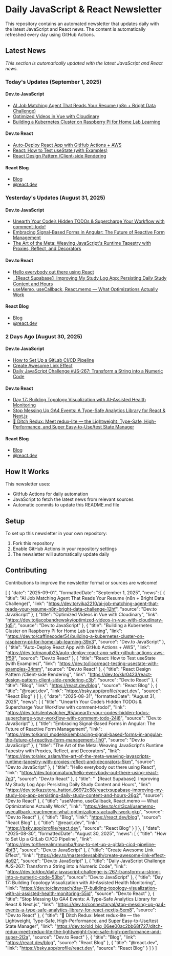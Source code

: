 # Daily JavaScript & React Newsletter

This repository contains an automated newsletter that updates daily with the latest JavaScript and React news. The content is automatically refreshed every day using GitHub Actions.

## Latest News

*This section is automatically updated with the latest JavaScript and React news.*

### Today's Updates (September 1, 2025)

#### Dev.to JavaScript

- [AI Job Matching Agent That Reads Your Resume (n8n + Bright Data Challenge)](https://dev.to/vika2210/ai-job-matching-agent-that-reads-your-resume-n8n-bright-data-challenge-12hf)
- [Optimized Videos in Vue with Cloudinary](https://dev.to/jacobandrewsky/optimized-videos-in-vue-with-cloudinary-1g5j)
- [Building a Kubernetes Cluster on Raspberry Pi for Home Lab Learning](https://dev.to/caffinecoder54/building-a-kubernetes-cluster-on-raspberry-pi-for-home-lab-learning-39n3)

#### Dev.to React

- [Auto-Deploy React App with GitHub Actions + AWS](https://dev.to/manujb25/auto-deploy-react-app-with-github-actions-aws-1f59)
- [React: How to Test useState (with Examples)](https://dev.to/lico/react-testing-usestate-with-examples-34mm)
- [React Design Pattern /Client-side Rendering](https://dev.to/kkr0423/react-design-pattern-client-side-rendering-c3b)

#### React Blog

- [Blog](https://react.dev/blog)
- [@react.dev](https://bsky.app/profile/react.dev)

### Yesterday's Updates (August 31, 2025)

#### Dev.to JavaScript

- [Unearth Your Code’s Hidden TODOs & Supercharge Your Workflow with comment-todo!](https://dev.to/silentwatcher_95/unearth-your-codes-hidden-todos-supercharge-your-workflow-with-comment-todo-24j8)
- [Embracing Signal-Based Forms in Angular: The Future of Reactive Form Management](https://dev.to/karol_modelski/embracing-signal-based-forms-in-angular-the-future-of-reactive-form-management-1lh0)
- [The Art of the Meta: Weaving JavaScript's Runtime Tapestry with Proxies, Reflect, and Decorators](https://dev.to/alex_aslam/the-art-of-the-meta-weaving-javascripts-runtime-tapestry-with-proxies-reflect-and-decorators-5km)

#### Dev.to React

- [Hello everybody out there using React](https://dev.to/jonmatum/hello-everybody-out-there-using-react-7p0)
- [【React Supabase】Improving My Study Log App: Persisting Daily Study Content and Hours](https://dev.to/kazutora_hattori_66972c88/reactxsupabase-improving-my-study-log-app-persisting-daily-study-content-and-hours-26g2)
- [useMemo, useCallback, React.memo — What Optimizations Actually Work](https://dev.to/crit3cal/usememo-usecallback-reactmemo-what-optimizations-actually-work-gkp)

#### React Blog

- [Blog](https://react.dev/blog)
- [@react.dev](https://bsky.app/profile/react.dev)

### 2 Days Ago (August 30, 2025)

#### Dev.to JavaScript

- [How to Set Up a GitLab CI/CD Pipeline](https://dev.to/therealmrmumba/how-to-set-up-a-gitlab-cicd-pipeline-4bf3)
- [Create Awesome Link Effect](https://dev.to/masterdevsabith/create-awesome-link-effect-4o92)
- [Daily JavaScript Challenge #JS-267: Transform a String into a Numeric Code](https://dev.to/dpc/daily-javascript-challenge-js-267-transform-a-string-into-a-numeric-code-53bo)

#### Dev.to React

- [Day 17: Building Topology Visualization with AI-Assisted Health Monitoring](https://dev.to/clayroach/day-17-building-topology-visualization-with-ai-assisted-health-monitoring-55id)
- [Stop Messing Up GA4 Events: A Type-Safe Analytics Library for React & Next.js](https://dev.to/connectaryal/stop-messing-up-ga4-events-a-type-safe-analytics-library-for-react-nextjs-5em8)
- [🤯 Ditch Redux: Meet redux-lite — the Lightweight, Type-Safe, High-Performance, and Super Easy-to-Use/test State Manager](https://dev.to/old_big_06ee00ac2bb68f727/ditch-redux-meet-redux-lite-the-lightweight-type-safe-high-performance-and-super-2l2a)

#### React Blog

- [Blog](https://react.dev/blog)
- [@react.dev](https://bsky.app/profile/react.dev)

## How It Works

This newsletter uses:
- GitHub Actions for daily automation
- JavaScript to fetch the latest news from relevant sources
- Automatic commits to update this README.md file

## Setup

To set up this newsletter in your own repository:

1. Fork this repository
2. Enable GitHub Actions in your repository settings
3. The newsletter will automatically update daily

## Contributing

Contributions to improve the newsletter format or sources are welcome!

<!-- NEWS_DATA_START -->
[
  {
    "date": "2025-09-01",
    "formattedDate": "September 1, 2025",
    "news": [
      {
        "title": "AI Job Matching Agent That Reads Your Resume (n8n + Bright Data Challenge)",
        "link": "https://dev.to/vika2210/ai-job-matching-agent-that-reads-your-resume-n8n-bright-data-challenge-12hf",
        "source": "Dev.to JavaScript"
      },
      {
        "title": "Optimized Videos in Vue with Cloudinary",
        "link": "https://dev.to/jacobandrewsky/optimized-videos-in-vue-with-cloudinary-1g5j",
        "source": "Dev.to JavaScript"
      },
      {
        "title": "Building a Kubernetes Cluster on Raspberry Pi for Home Lab Learning",
        "link": "https://dev.to/caffinecoder54/building-a-kubernetes-cluster-on-raspberry-pi-for-home-lab-learning-39n3",
        "source": "Dev.to JavaScript"
      },
      {
        "title": "Auto-Deploy React App with GitHub Actions + AWS",
        "link": "https://dev.to/manujb25/auto-deploy-react-app-with-github-actions-aws-1f59",
        "source": "Dev.to React"
      },
      {
        "title": "React: How to Test useState (with Examples)",
        "link": "https://dev.to/lico/react-testing-usestate-with-examples-34mm",
        "source": "Dev.to React"
      },
      {
        "title": "React Design Pattern /Client-side Rendering",
        "link": "https://dev.to/kkr0423/react-design-pattern-client-side-rendering-c3b",
        "source": "Dev.to React"
      },
      {
        "title": "Blog",
        "link": "https://react.dev/blog",
        "source": "React Blog"
      },
      {
        "title": "@react.dev",
        "link": "https://bsky.app/profile/react.dev",
        "source": "React Blog"
      }
    ]
  },
  {
    "date": "2025-08-31",
    "formattedDate": "August 31, 2025",
    "news": [
      {
        "title": "Unearth Your Code’s Hidden TODOs & Supercharge Your Workflow with comment-todo!",
        "link": "https://dev.to/silentwatcher_95/unearth-your-codes-hidden-todos-supercharge-your-workflow-with-comment-todo-24j8",
        "source": "Dev.to JavaScript"
      },
      {
        "title": "Embracing Signal-Based Forms in Angular: The Future of Reactive Form Management",
        "link": "https://dev.to/karol_modelski/embracing-signal-based-forms-in-angular-the-future-of-reactive-form-management-1lh0",
        "source": "Dev.to JavaScript"
      },
      {
        "title": "The Art of the Meta: Weaving JavaScript's Runtime Tapestry with Proxies, Reflect, and Decorators",
        "link": "https://dev.to/alex_aslam/the-art-of-the-meta-weaving-javascripts-runtime-tapestry-with-proxies-reflect-and-decorators-5km",
        "source": "Dev.to JavaScript"
      },
      {
        "title": "Hello everybody out there using React",
        "link": "https://dev.to/jonmatum/hello-everybody-out-there-using-react-7p0",
        "source": "Dev.to React"
      },
      {
        "title": "【React Supabase】Improving My Study Log App: Persisting Daily Study Content and Hours",
        "link": "https://dev.to/kazutora_hattori_66972c88/reactxsupabase-improving-my-study-log-app-persisting-daily-study-content-and-hours-26g2",
        "source": "Dev.to React"
      },
      {
        "title": "useMemo, useCallback, React.memo — What Optimizations Actually Work",
        "link": "https://dev.to/crit3cal/usememo-usecallback-reactmemo-what-optimizations-actually-work-gkp",
        "source": "Dev.to React"
      },
      {
        "title": "Blog",
        "link": "https://react.dev/blog",
        "source": "React Blog"
      },
      {
        "title": "@react.dev",
        "link": "https://bsky.app/profile/react.dev",
        "source": "React Blog"
      }
    ]
  },
  {
    "date": "2025-08-30",
    "formattedDate": "August 30, 2025",
    "news": [
      {
        "title": "How to Set Up a GitLab CI/CD Pipeline",
        "link": "https://dev.to/therealmrmumba/how-to-set-up-a-gitlab-cicd-pipeline-4bf3",
        "source": "Dev.to JavaScript"
      },
      {
        "title": "Create Awesome Link Effect",
        "link": "https://dev.to/masterdevsabith/create-awesome-link-effect-4o92",
        "source": "Dev.to JavaScript"
      },
      {
        "title": "Daily JavaScript Challenge #JS-267: Transform a String into a Numeric Code",
        "link": "https://dev.to/dpc/daily-javascript-challenge-js-267-transform-a-string-into-a-numeric-code-53bo",
        "source": "Dev.to JavaScript"
      },
      {
        "title": "Day 17: Building Topology Visualization with AI-Assisted Health Monitoring",
        "link": "https://dev.to/clayroach/day-17-building-topology-visualization-with-ai-assisted-health-monitoring-55id",
        "source": "Dev.to React"
      },
      {
        "title": "Stop Messing Up GA4 Events: A Type-Safe Analytics Library for React & Next.js",
        "link": "https://dev.to/connectaryal/stop-messing-up-ga4-events-a-type-safe-analytics-library-for-react-nextjs-5em8",
        "source": "Dev.to React"
      },
      {
        "title": "🤯 Ditch Redux: Meet redux-lite — the Lightweight, Type-Safe, High-Performance, and Super Easy-to-Use/test State Manager",
        "link": "https://dev.to/old_big_06ee00ac2bb68f727/ditch-redux-meet-redux-lite-the-lightweight-type-safe-high-performance-and-super-2l2a",
        "source": "Dev.to React"
      },
      {
        "title": "Blog",
        "link": "https://react.dev/blog",
        "source": "React Blog"
      },
      {
        "title": "@react.dev",
        "link": "https://bsky.app/profile/react.dev",
        "source": "React Blog"
      }
    ]
  }
]
<!-- NEWS_DATA_END -->
